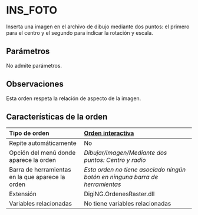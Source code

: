 # INS\_FOTO

Inserta una imagen en el archivo de dibujo mediante dos puntos: el primero para el centro y el segundo para indicar la rotación y escala.

## Parámetros

No admite parámetros.

## Observaciones

Esta orden respeta la relación de aspecto de la imagen.

## Características de la orden

| Tipo de orden | [Orden interactiva](ins-foto.md) |
| :--- | :--- |
| Repite automáticamente | No |
| Opción del menú donde aparece la orden | _Dibujar/Imagen/Mediante dos puntos: Centro y radio_ |
| Barra de herramientas en la que aparece la orden | _Esta orden no tiene asociado ningún botón en ninguna barra de herramientas_ |
| Extensión | DigiNG.OrdenesRaster.dll |
| Variables relacionadas | No tiene variables relacionadas |

